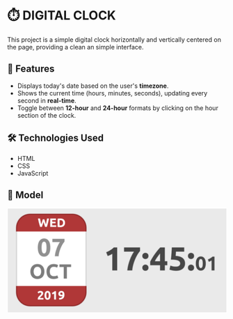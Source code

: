 # ⏱️ DIGITAL CLOCK 
This project is a simple digital clock horizontally and vertically centered on the page, providing a clean an simple interface.

## 🚀 Features  
- Displays today's date based on the user's **timezone**.
- Shows the current time (hours, minutes, seconds), updating every second in **real-time**.
- Toggle between **12-hour** and **24-hour** formats by clicking on the hour section of the clock.

## 🛠️ Technologies Used
- HTML
- CSS
- JavaScript
  
## 🎯 Model  
![digital clock](digital_clock.png)